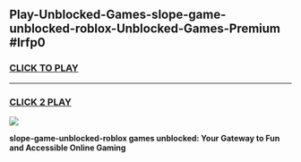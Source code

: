 
## Play-Unblocked-Games-slope-game-unblocked-roblox-Unblocked-Games-Premium #lrfp0
<h3>
<a href="https://premium.freeplayer.one?title=slope-game-unblocked-roblox&ref=12M">CLICK TO PLAY</a></h3>
<hr>

<h3>
<a href="https://premium.freeplayer.one?title=slope-game-unblocked-roblox&ref=12M">CLICK 2 PLAY</a>
  
</h3>

<a href="https://premium.freeplayer.one?title=slope-game-unblocked-roblox&ref=12M"><img src="https://clearcache.store/games.png"></a>


**slope-game-unblocked-roblox games unblocked: Your Gateway to Fun and Accessible Online Gaming**
